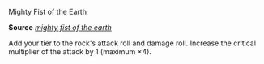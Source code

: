 Mighty Fist of the Earth

**Source** [_mighty fist of the earth_](advancedRaceGuide/featuredRaces/oreads.md#_mighty-fist-of-the-earth)

Add your tier to the rock's attack roll and damage roll. Increase the critical multiplier of the attack by 1 (maximum ×4).


